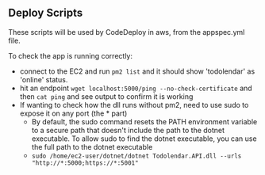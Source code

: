 ## Deploy Scripts 

These scripts will be used by CodeDeploy in aws, from the appspec.yml file. 

To check the app is running correctly:
- connect to the EC2 and run `pm2 list` and it should show 'todolendar' as 'online' status. 
- hit an endpoint `wget localhost:5000/ping --no-check-certificate` and then `cat ping` and see output to confirm it is working
- If wanting to check how the dll runs without pm2, need to use sudo to expose it on any port (the * part)
  - By default, the sudo command resets the PATH environment variable to a secure path that doesn't include the path to the dotnet executable. To allow sudo to find the dotnet executable, you can use the full path to the dotnet executable
  - `sudo /home/ec2-user/dotnet/dotnet Todolendar.API.dll --urls "http://*:5000;https://*:5001"`
